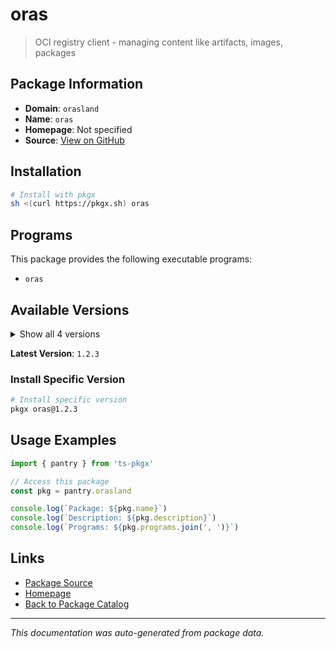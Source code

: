 # oras

> OCI registry client - managing content like artifacts, images, packages

## Package Information

- **Domain**: `orasland`
- **Name**: `oras`
- **Homepage**: Not specified
- **Source**: [View on GitHub](https://github.com/pkgxdev/pantry/tree/main/projects/oras.land/package.yml)

## Installation

```bash
# Install with pkgx
sh <(curl https://pkgx.sh) oras
```

## Programs

This package provides the following executable programs:

- `oras`

## Available Versions

<details>
<summary>Show all 4 versions</summary>

- `1.2.3`, `1.2.2`, `1.2.1`, `1.2.0`

</details>

**Latest Version**: `1.2.3`

### Install Specific Version

```bash
# Install specific version
pkgx oras@1.2.3
```

## Usage Examples

```typescript
import { pantry } from 'ts-pkgx'

// Access this package
const pkg = pantry.orasland

console.log(`Package: ${pkg.name}`)
console.log(`Description: ${pkg.description}`)
console.log(`Programs: ${pkg.programs.join(', ')}`)
```

## Links

- [Package Source](https://github.com/pkgxdev/pantry/tree/main/projects/oras.land/package.yml)
- [Homepage](#)
- [Back to Package Catalog](../package-catalog.md)

---

*This documentation was auto-generated from package data.*
